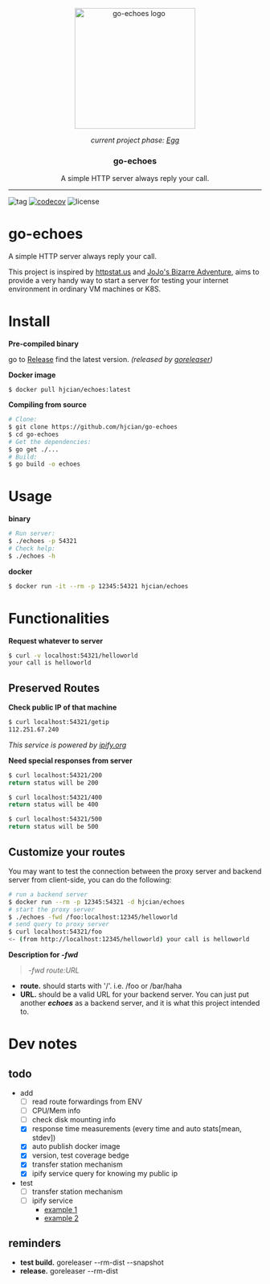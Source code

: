 <p align="center">
  <img alt="go-echoes logo" src="https://vignette.wikia.nocookie.net/jjba/images/0/02/Echoesegg.png/revision/latest?cb=20140715052137" height="240" />
  <p align='center'> <i>current project phase: <a href="https://jojo.fandom.com/wiki/Echoes">Egg</a></i> </p>
  <h3 align="center"> go-echoes </h3>
  <p align="center"> A simple HTTP server always reply your call. </p>
</p>

---
![tag](https://img.shields.io/github/tag/hjcian/go-echoes?color=blue)
[![codecov](https://codecov.io/gh/hjcian/go-echoes/branch/master/graph/badge.svg)](https://codecov.io/gh/hjcian/go-echoes)
![license](https://img.shields.io/github/license/hjcian/go-echoes)


# go-echoes
A simple HTTP server always reply your call. 

This project is inspired by [httpstat.us](https://httpstat.us/) and [JoJo's Bizarre Adventure](https://en.wikipedia.org/wiki/JoJo%27s_Bizarre_Adventure), aims to provide a very handy way to start a server for testing your internet environment in ordinary VM machines or K8S.

# Install
**Pre-compiled binary**

go to [Release](https://github.com/hjcian/go-echoes/releases) find the latest version. *(released by [goreleaser](https://goreleaser.com/))*

**Docker image**
```shell
$ docker pull hjcian/echoes:latest
```

**Compiling from source**

```bash
# Clone:
$ git clone https://github.com/hjcian/go-echoes
$ cd go-echoes
# Get the dependencies:
$ go get ./...
# Build:
$ go build -o echoes
```

# Usage

**binary**


```bash
# Run server:
$ ./echoes -p 54321
# Check help:
$ ./echoes -h
```

**docker**
```bash
$ docker run -it --rm -p 12345:54321 hjcian/echoes
```

# Functionalities

**Request whatever to server**

```bash
$ curl -v localhost:54321/helloworld
your call is helloworld
```

## Preserved Routes

**Check public IP of that machine**

```bash
$ curl localhost:54321/getip
112.251.67.240
```

*This service is powered by [ipify.org](https://www.ipify.org/)*

**Need special responses from server**

```bash
$ curl localhost:54321/200
return status will be 200
```

```bash
$ curl localhost:54321/400
return status will be 400
```

```bash
$ curl localhost:54321/500
return status will be 500
```

## Customize your routes

You may want to test the connection between the proxy server and backend server from client-side, you can do the following:

```bash
# run a backend server
$ docker run --rm -p 12345:54321 -d hjcian/echoes
# start the proxy server
$ ./echoes -fwd /foo:localhost:12345/helloworld
# send query to proxy server
$ curl localhost:54321/foo
<- (from http://localhost:12345/helloworld) your call is helloworld
```

**Description for *-fwd***

> *-fwd route:URL*

- **route.** should starts with '/'. i.e. /foo or /bar/haha
- **URL.** should be a valid URL for your backend server. You can just put another ***echoes*** as a backend server, and it is what this project intended to.

# Dev notes
## todo
- add
  - [ ] read route forwardings from ENV
  - [ ] CPU/Mem info
  - [ ] check disk mounting info
  - [x] response time measurements (every time and auto stats[mean, stdev])
  - [x] auto publish docker image
  - [x] version, test coverage bedge
  - [x] transfer station mechanism
  - [x] ipify service query for knowing my public ip
- test
  - [ ] transfer station mechanism
  - [ ] ipify service 
    - [example 1](http://www.inanzzz.com/index.php/post/fb0m/mocking-and-testing-http-clients-in-golang)
    - [example 2](https://gianarb.it/blog/golang-mockmania-httptest)
## reminders
- **test build.** goreleaser --rm-dist --snapshot
- **release.** goreleaser --rm-dist
